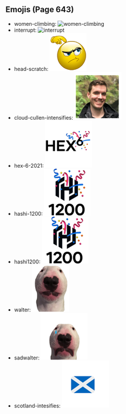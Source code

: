 
## Emojis (Page 643)

* women-climbing: ![women-climbing](output/women-climbing)
* interrupt: ![interrupt](output/interrupt)
* head-scratch: ![head-scratch](output/head-scratch.gif)
* cloud-cullen-intensifies: ![cloud-cullen-intensifies](output/cloud-cullen-intensifies.gif)
* hex-6-2021: ![hex-6-2021](output/hex-6-2021.png)
* hashi-1200: ![hashi-1200](output/hashi-1200.png)
* hashi1200: ![hashi1200](output/hashi1200.png)
* walter: ![walter](output/walter.png)
* sadwalter: ![sadwalter](output/sadwalter.png)
* scotland-intesifies: ![scotland-intesifies](output/scotland-intesifies.gif)
